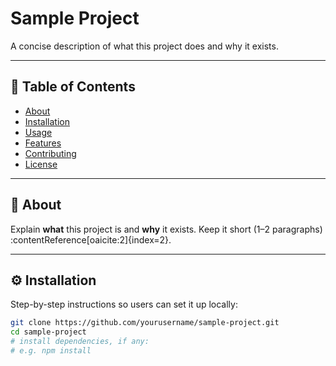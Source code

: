 # Sample Project

A concise description of what this project does and why it exists.

---

## 🔧 Table of Contents
- [About](#about)
- [Installation](#installation)
- [Usage](#usage)
- [Features](#features)
- [Contributing](#contributing)
- [License](#license)

---

## 📝 About
Explain **what** this project is and **why** it exists. Keep it short (1–2 paragraphs) :contentReference[oaicite:2]{index=2}.

---

## ⚙️ Installation
Step-by-step instructions so users can set it up locally:

```bash
git clone https://github.com/yourusername/sample-project.git
cd sample-project
# install dependencies, if any:
# e.g. npm install

